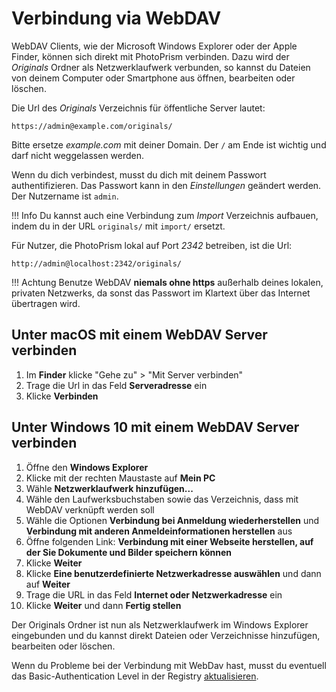 # Verbindung via WebDAV #

WebDAV Clients, wie der Microsoft Windows Explorer oder der Apple Finder, können sich direkt mit PhotoPrism verbinden.
Dazu wird der *Originals* Ordner als Netzwerklaufwerk verbunden, so kannst du Dateien von deinem Computer oder Smartphone aus öffnen, bearbeiten oder löschen.

Die Url des *Originals* Verzeichnis für öffentliche Server lautet:

```
https://admin@example.com/originals/
```

Bitte ersetze *example.com* mit deiner Domain.
Der `/` am Ende ist wichtig und darf nicht weggelassen werden.

Wenn du dich verbindest, musst du dich mit deinem Passwort authentifizieren.
Das Passwort kann in den *Einstellungen* geändert werden. Der Nutzername ist `admin`.

!!! Info
	Du kannst auch eine Verbindung zum *Import* Verzeichnis aufbauen, indem du in der URL `originals/` mit `import/` ersetzt.


Für Nutzer, die PhotoPrism lokal auf Port *2342* betreiben, ist die Url:

```
http://admin@localhost:2342/originals/
```

!!! Achtung
	Benutze WebDAV **niemals ohne https** außerhalb deines lokalen, privaten
	Netzwerks, da sonst das Passwort im Klartext über das Internet übertragen wird.

## Unter macOS mit einem WebDAV Server verbinden ##

1. Im **Finder** klicke "Gehe zu" > "Mit Server verbinden"
2. Trage die Url in das Feld **Serveradresse** ein
3. Klicke  **Verbinden**

## Unter Windows 10 mit einem WebDAV Server verbinden ##

1. Öffne den **Windows Explorer**
2. Klicke mit der rechten Maustaste auf **Mein PC**
3. Wähle **Netzwerklaufwerk hinzufügen...**
4. Wähle den Laufwerksbuchstaben sowie das Verzeichnis, dass mit WebDAV verknüpft werden soll
5. Wähle die Optionen **Verbindung bei Anmeldung wiederherstellen** und **Verbindung mit anderen Anmeldeinformationen herstellen** aus
6. Öffne folgenden Link: **Verbindung mit einer Webseite herstellen, auf der Sie Dokumente und Bilder speichern können**
7. Klicke  **Weiter**
8. Klicke **Eine benutzerdefinierte Netzwerkadresse auswählen** und dann auf **Weiter**
9. Trage die URL in das Feld **Internet oder Netzwerkadresse** ein
10. Klicke **Weiter** und dann **Fertig stellen**

Der Originals Ordner ist nun als Netzwerklaufwerk im Windows Explorer eingebunden und du kannst direkt Dateien oder Verzeichnisse hinzufügen, bearbeiten oder löschen.


Wenn du Probleme bei der Verbindung mit WebDav hast, musst du eventuell das Basic-Authentication Level in der Registry [aktualisieren](https://help.dreamhost.com/hc/en-us/articles/216473357-Accessing-WebDAV-with-Windows).